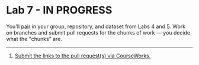 # Lab 7 - IN PROGRESS

You'll [pair](../docs/pairing.md) in your group, repository, and dataset from Labs [4](lab_04.md) and [5](lab_05.md). Work on branches and submit pull requests for the chunks of work — you decide what the "chunks" are.

---

1. [Submit the links to the pull request(s) via CourseWorks.](https://courseworks2.columbia.edu/courses/210480/assignments)
